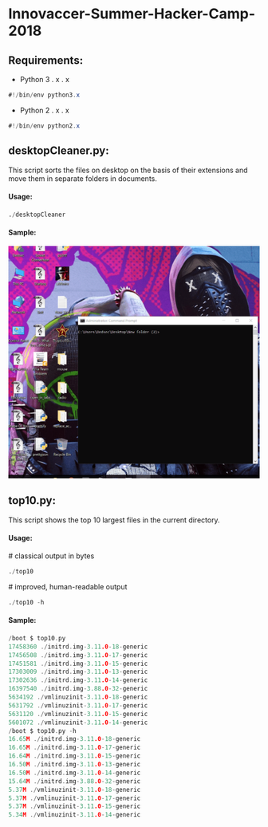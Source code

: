 # Innovaccer-Summer-Hacker-Camp-2018
## Requirements:
* Python 3 . x . x
```cs
#!/bin/env python3.x
``` 
* Python 2 . x . x
```cs
#!/bin/env python2.x
```
## desktopCleaner.py:
This script sorts the files on desktop on the basis of their extensions and move them in separate folders in documents.
#### Usage:
```python
./desktopCleaner
```
#### Sample:
![](https://github.com/lycanthrope10100/Innovaccer-Summer-Hacker-Camp-2018/blob/master/Desktop.gif)</br>
## top10.py:
This script shows the top 10 largest files in the current directory.
#### Usage:
\# classical output in bytes
```python
./top10
```
\# improved, human-readable output
```python
./top10 -h
```  
#### Sample:
```c
/boot $ top10.py
17458360 ./initrd.img-3.11.0-18-generic
17456508 ./initrd.img-3.11.0-17-generic
17451581 ./initrd.img-3.11.0-15-generic
17303009 ./initrd.img-3.11.0-13-generic
17302636 ./initrd.img-3.11.0-14-generic
16397540 ./initrd.img-3.88.0-32-generic
5634192 ./vmlinuzinit-3.11.0-18-generic
5631792 ./vmlinuzinit-3.11.0-17-generic
5631120 ./vmlinuzinit-3.11.0-15-generic
5601072 ./vmlinuzinit-3.11.0-14-generic
/boot $ top10.py -h
16.65M ./initrd.img-3.11.0-18-generic
16.65M ./initrd.img-3.11.0-17-generic
16.64M ./initrd.img-3.11.0-15-generic
16.50M ./initrd.img-3.11.0-13-generic
16.50M ./initrd.img-3.11.0-14-generic
15.64M ./initrd.img-3.88.0-32-generic
5.37M ./vmlinuzinit-3.11.0-18-generic
5.37M ./vmlinuzinit-3.11.0-17-generic
5.37M ./vmlinuzinit-3.11.0-15-generic
5.34M ./vmlinuzinit-3.11.0-14-generic
```
